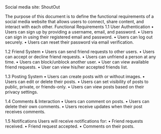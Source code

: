 Social media site:  ShoutOut

The purpose of this document is to define the functional requirements of a social media website that allows users to connect, share content, and interact with each other.
Functional Requirements
1.1 User Authentication
•	Users can sign up by providing a username, email, and password.
•	Users can sign in using their registered email and password.
•	Users can log out securely.
•	Users can reset their password via email verification.

1.2 Friend System
•	Users can send friend requests to other users.
•	Users can accept or decline friend requests.
•	Users can unfriend a person at any time.
•	Users can block/unblock another user.
•	User can view available friend requests.
•	User can view his/her accepted friends list.

1.3 Posting System
•	Users can create posts with or without images.
•	Users can edit or delete their posts.
•	Users can set visibility of posts to public, private, or friends-only.
•	Users can view posts based on their privacy settings.

1.4 Comments & Interaction
•	Users can comment on posts.
•	Users can delete their own comments.
•	Users receive updates when their post receives comments.

1.5 Notifications
Users will receive notifications for:
•	Friend requests received.
•	Friend request accepted.
•	Comments on their posts.



